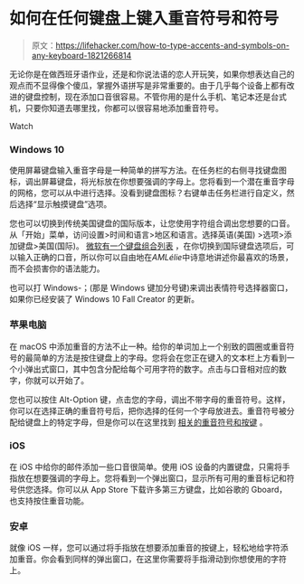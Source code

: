 # 如何在任何键盘上键入重音符号和符号

> 原文：<https://lifehacker.com/how-to-type-accents-and-symbols-on-any-keyboard-1821266814>

无论你是在做西班牙语作业，还是和你说法语的恋人开玩笑，如果你想表达自己的观点而不显得像个傻瓜，掌握外语拼写是非常重要的。由于几乎每个设备上都有改进的键盘控制，现在添加口音很容易。不管你用的是什么手机、笔记本还是台式机，只要你知道去哪里找，你都可以很容易地添加重音符号。

Watch

### **Windows 10**

使用屏幕键盘输入重音字母是一种简单的拼写方法。在任务栏的右侧寻找键盘图标，调出屏幕键盘，将光标放在你想要强调的字母上。您将看到一个潜在重音字母的网格，您可以从中进行选择。没看到键盘图标？右键单击任务栏进行自定义，然后选择“显示触摸键盘”选项。

您也可以切换到传统美国键盘的国际版本，让您使用字符组合调出您想要的口音。从「开始」菜单，访问设置>时间和语言>地区和语言。选择英语(美国) >选项>添加键盘>美国(国际)。 [微软有一个键盘组合列表](https://support.microsoft.com/en-us/help/97738/using-us-int-l-keyboard-layout-to-type-accented-characters) ，在你切换到国际键盘选项后，可以输入正确的口音，所以你可以自由地在*AMLélie*中诗意地讲述你最喜欢的场景，而不会损害你的语法能力。

也可以打 Windows-；(那是 Windows 键加分号键)来调出表情符号选择器窗口，如果你已经安装了 Windows 10 Fall Creator 的更新。

### **苹果电脑**

在 macOS 中添加重音的方法不止一种。给你的单词加上一个别致的圆圈或重音符号的最简单的方法是按住键盘上的字母。您将会在您正在键入的文本栏上方看到一个小弹出式窗口，其中包含分配给每个可用字符的数字。点击与口音相对应的数字，你就可以开始了。

您也可以按住 Alt-Option 键，点击您的字母，调出不带字母的重音符号。这样，你可以在选择正确的重音符号后，把你选择的任何一个字母放进去。重音符号被分配给键盘上的特定字母，但是你可以在这里找到 [相关的重音符号和按键](https://forlang.wsu.edu/help-pages/help-pages-keyboards-os-x/) 。

### **iOS**

在 iOS 中给你的邮件添加一些口音很简单。使用 iOS 设备的内置键盘，只需将手指放在想要强调的字母上。您将看到一个弹出窗口，显示所有可用的重音标记和符号供您选择。你可以从 App Store 下载许多第三方键盘，比如谷歌的 Gboard，也支持按住重音功能。

### **安卓**

就像 iOS 一样，您可以通过将手指放在想要添加重音的按键上，轻松地给字符添加重音。你会看到同样的弹出窗口，在这里你需要将手指滑动到你想使用的字符上。
